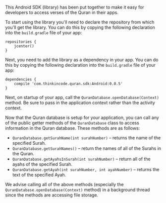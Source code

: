 This Android SDK (library) has been put together to make it easy for developers to access verses of the Quran in their apps.

To start using the library you'll need to declare the repository from which you'll get the library. You can do this by copying the following declaration into the `build.gradle` file of your app:

    repositories {
        jcenter()
    }

Next, you need to add the library as a dependency in your app. You can do this by copying the following declaration into the `build.gradle` file of your app:

    dependencies {
        compile 'com.thinkincode.quran.sdk:Android:0.0.5'
    }

Next, on startup of your app, call the `QuranDatabase.openDatabase(Context)` method. Be sure to pass in the application context rather than the activity context.

Now that the Quran database is setup for your application, you can call any of the public getter methods of the `QuranDatabase` class to access information in the Quran database. These methods are as follows:

* `QuranDatabase.getSurahName(int surahNumber)` – returns the name of the specified Surah.
* `QuranDatabase.getSurahNames()` – return the names of all of the Surahs in the Quran.
* `QuranDatabase.getAyahsInSurah(int surahNumber)` – return all of the ayahs of the specified Surah.
* `QuranDatabase.getAyah(int surahNumber, int ayahNumber)` – returns the text of the specified Ayah.

We advise calling all of the above methods (especially the `QuranDatabase.openDatabase(Context)` method) in a background thread since the methods are accessing file storage.
